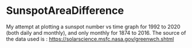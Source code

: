 # SunspotAreaDifference
My attempt at plotting a sunspot number vs time graph for 1992 to 2020 (both daily and monthly), and only monthly for 1874 to 2016. The source of the data used is : https://solarscience.msfc.nasa.gov/greenwch.shtml
